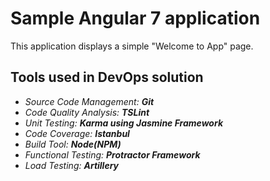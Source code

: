 # Sample Angular 7 application

This application displays a simple "Welcome to App" page.

##  Tools used in DevOps solution

* _Source Code Management:_ **_Git_**
* _Code Quality Analysis:_ **_TSLint_**
* _Unit Testing:_ **_Karma using Jasmine Framework_**
* _Code Coverage:_ **_Istanbul_**
* _Build Tool:_ **_Node(NPM)_**
* _Functional Testing:_ **_Protractor Framework_**
* _Load Testing:_ **_Artillery_**
